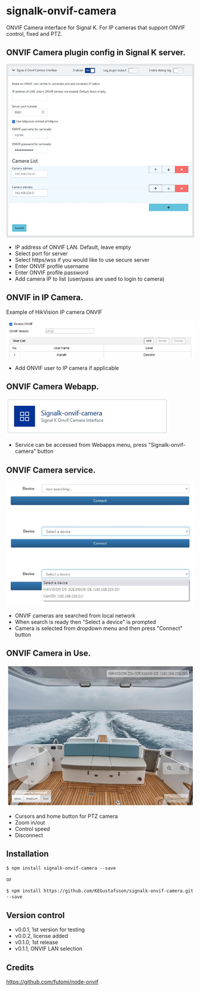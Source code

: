 # signalk-onvif-camera

ONVIF Camera interface for Signal K. For IP cameras that support ONVIF control, fixed and PTZ.

## ONVIF Camera plugin config in Signal K server.

![config](doc/config.jpg)
- IP address of ONVIF LAN. Default, leave empty
- Select port for server
- Select https/wss if you would like to use secure server
- Enter ONVIF profile username
- Enter ONVIF profile password
- Add camera IP to list (user/pass are used to login to camera)

## ONVIF in IP Camera.

Example of HikVision IP camera ONVIF

![onvif](doc/onvif.jpg)
- Add ONVIF user to IP camera if applicable

## ONVIF Camera Webapp.

![webapp](doc/webapp.jpg)
-  Service can be accessed from Webapps menu, press "Signalk-onvif-camera" button 

## ONVIF Camera service.

![service](doc/service.jpg)
- ONVIF cameras are searched from local network
- When search is ready then "Select a device" is prompted
- Camera is selected from dropdown menu and then press "Connect" button

## ONVIF Camera in Use.

![inuse](doc/inuse.jpg)
- Cursors and home button for PTZ camera
- Zoom in/out
- Control speed
- Disconnect

## Installation

```
$ npm install signalk-onvif-camera --save
```
or
```
$ npm install https://github.com/KEGustafsson/signalk-onvif-camera.git --save
```
## Version control

- v0.0.1, 1st version for testing
- v0.0.2, license added
- v0.1.0, 1st release
- v0.1.1, ONVIF LAN selection

## Credits
https://github.com/futomi/node-onvif 

